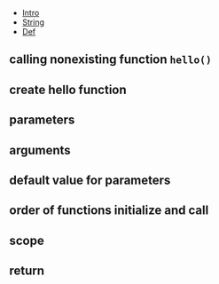 <nav>
    <ul>
        <li><a href="./README.md">Intro</a></li>
        <li><a href="./STRING.md">String</a></li>
        <li><a href="./DEF.md">Def</a></li>
    </ul>
</nav>

## calling nonexisting function `hello()`

## create hello function

## parameters

## arguments

## default value for parameters

## order of functions initialize and call

## scope

## return
